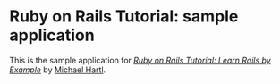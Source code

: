 # Ruby on Rails Tutorial: sample application

This is the sample application for 
[*Ruby on Rails Tutorial: Learn Rails by Example*](http://railstutorial.org) 
by [Michael Hartl](http://michaelhart1.com/).
